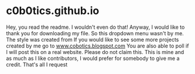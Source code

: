 # c0b0tics.github.io
Hey, you read the readme. I wouldn't even do that!
Anyway, I would like to thank you for downloading my file.
So this dropdown menu wasn't by me. The style was created from
If you would like to see some more projects created by me go to www.cobotics.blogspot.com
You are also able to poll if I will post this on a real website. Please do not claim this. This is mine and as much as I like contributors, I would prefer for somebody to give me a credit. That's all I request
